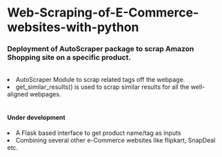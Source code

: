 # Web-Scraping-of-E-Commerce-websites-with-python
<h3> Deployment of AutoScraper package to scrap Amazon Shopping site on a specific product.</h3>
<br>
<li> AutoScraper Module to scrap related tags off the webpage.<br>
<li> get_similar_results() is used to scrap similar results for all the well-aligned webpages.<br>
<br>
<h4> Under development<br></h4>
<li> A Flask based interface to get product name/tag as inputs<br>
<li> Combining several other e-Commerce websites like flipkart, SnapDeal etc.
